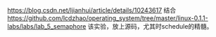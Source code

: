 https://blog.csdn.net/ljianhui/article/details/10243617  结合 https://github.com/lcdzhao/operating_system/tree/master/linux-0.1.1-labs/labs/lab_5_semaphore  该实验，放上源码，尤其时schedule的精髓。
